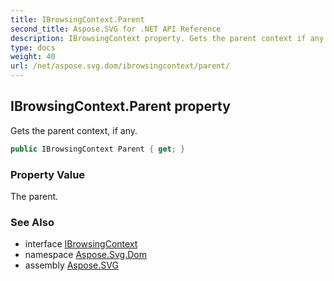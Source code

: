 ```yaml
---
title: IBrowsingContext.Parent
second_title: Aspose.SVG for .NET API Reference
description: IBrowsingContext property. Gets the parent context if any
type: docs
weight: 40
url: /net/aspose.svg.dom/ibrowsingcontext/parent/
---
```

## IBrowsingContext.Parent property

Gets the parent context, if any.

```csharp
public IBrowsingContext Parent { get; }
```

### Property Value

The parent.

### See Also

* interface [IBrowsingContext](../)
* namespace [Aspose.Svg.Dom](../../ibrowsingcontext/)
* assembly [Aspose.SVG](../../../)
